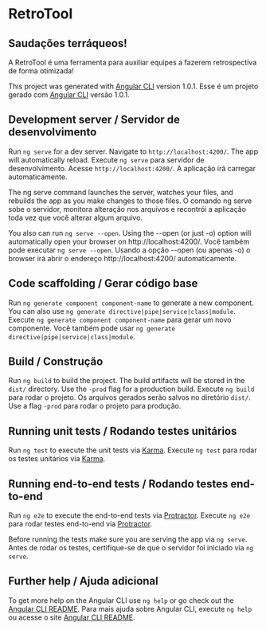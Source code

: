 # RetroTool

## Saudações terráqueos!

A RetroTool é uma ferramenta para auxiliar equipes a fazerem retrospectiva de forma otimizada!

This project was generated with [Angular CLI](https://github.com/angular/angular-cli) version 1.0.1.
Esse é um projeto gerado com [Angular CLI](https://github.com/angular/angular-cli) versão 1.0.1.

## Development server / Servidor de desenvolvimento

Run `ng serve` for a dev server. Navigate to `http://localhost:4200/`. The app will automatically reload.
Execute `ng serve` para servidor de desenvolvimento. Acesse `http://localhost:4200/`. A aplicação irá carregar automaticamente.

The ng serve command launches the server, watches your files, and rebuilds the app as you make changes to those files.
O comando ng serve sobe o servidor, monitora alteração nos arquivos e recontrói a aplicação toda vez que você alterar algum arquivo.

You also can run `ng serve --open`. Using the --open (or just -o) option will automatically open your browser on http://localhost:4200/.
Você também pode executar `ng serve --open`. Usando a opção --open (ou apenas -o) o browser irá abrir o endereço http://localhost:4200/ automaticamente.

## Code scaffolding / Gerar código base

Run `ng generate component component-name` to generate a new component. You can also use `ng generate directive|pipe|service|class|module`.
Execute `ng generate component component-name` para gerar um novo componente. Você também pode usar `ng generate directive|pipe|service|class|module`.

## Build / Construção

Run `ng build` to build the project. The build artifacts will be stored in the `dist/` directory. Use the `-prod` flag for a production build.
Execute `ng build` para rodar o projeto. Os arquivos gerados serão salvos no diretório `dist/`. Use a flag `-prod` para rodar o projeto para produção.

## Running unit tests / Rodando testes unitários

Run `ng test` to execute the unit tests via [Karma](https://karma-runner.github.io).
Execute `ng test` para rodar os testes unitários via [Karma](https://karma-runner.github.io).

## Running end-to-end tests / Rodando testes end-to-end

Run `ng e2e` to execute the end-to-end tests via [Protractor](http://www.protractortest.org/).
Execute `ng e2e` para rodar testes end-to-end via [Protractor](http://www.protractortest.org/).

Before running the tests make sure you are serving the app via `ng serve`.
Antes de rodar os testes, certifique-se de que o servidor foi iniciado via `ng serve`.

## Further help / Ajuda adicional

To get more help on the Angular CLI use `ng help` or go check out the [Angular CLI README](https://github.com/angular/angular-cli/blob/master/README.md).
Para mais ajuda sobre Angular CLI, execute `ng help` ou acesse o site [Angular CLI README](https://github.com/angular/angular-cli/blob/master/README.md).
